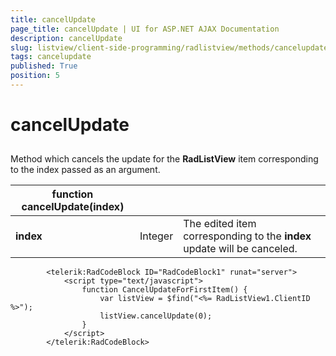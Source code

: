 ```yaml
---
title: cancelUpdate
page_title: cancelUpdate | UI for ASP.NET AJAX Documentation
description: cancelUpdate
slug: listview/client-side-programming/radlistview/methods/cancelupdate
tags: cancelupdate
published: True
position: 5
---
```


# cancelUpdate



## 

Method which cancels the update for the __RadListView__ item corresponding to the index passed as an argument.




| function cancelUpdate(index) |  |  |
| ------ | ------ | ------ |
| __index__ |Integer|The edited item corresponding to the __index__ update will be canceled.|

````ASPNET
	    <telerik:RadCodeBlock ID="RadCodeBlock1" runat="server">
	        <script type="text/javascript">
	            function CancelUpdateForFirstItem() {
	                var listView = $find("<%= RadListView1.ClientID %>");
	                listView.cancelUpdate(0);
	            } 
	        </script>
	    </telerik:RadCodeBlock>
````


